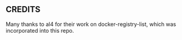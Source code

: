 # 

##

## CREDITS
Many thanks to al4 for their work on docker-registry-list, which was incorporated into this repo.
